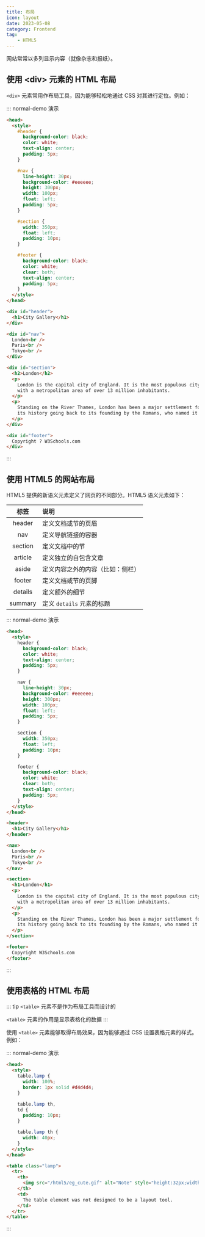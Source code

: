 ```yaml
---
title: 布局
icon: layout
date: 2023-05-08
category: Frontend
tag:
    - HTML5
---
```


网站常常以多列显示内容（就像杂志和报纸）。

## 使用 \<div> 元素的 HTML 布局

`<div>` 元素常用作布局工具，因为能够轻松地通过 CSS 对其进行定位。例如：

::: normal-demo 演示

```html
<head>
  <style>
    #header {
      background-color: black;
      color: white;
      text-align: center;
      padding: 5px;
    }

    #nav {
      line-height: 30px;
      background-color: #eeeeee;
      height: 300px;
      width: 100px;
      float: left;
      padding: 5px;
    }

    #section {
      width: 350px;
      float: left;
      padding: 10px;
    }

    #footer {
      background-color: black;
      color: white;
      clear: both;
      text-align: center;
      padding: 5px;
    }
  </style>
</head>

<div id="header">
  <h1>City Gallery</h1>
</div>

<div id="nav">
  London<br />
  Paris<br />
  Tokyo<br />
</div>

<div id="section">
  <h2>London</h2>
  <p>
    London is the capital city of England. It is the most populous city in the United Kingdom,
    with a metropolitan area of over 13 million inhabitants.
  </p>
  <p>
    Standing on the River Thames, London has been a major settlement for two millennia,
    its history going back to its founding by the Romans, who named it Londinium.
  </p>
</div>

<div id="footer">
  Copyright ? W3Schools.com
</div>
```

:::

## 使用 HTML5 的网站布局

HTML5 提供的新语义元素定义了网页的不同部分。HTML5 语义元素如下：

|  标签  |  说明  |
|  :----:  |  :----  |
|  header  |  定义文档或节的页眉  |
|  nav  |  定义导航链接的容器  |
|  section  |  定义文档中的节  |
|  article  |  定义独立的自包含文章  |
|  aside  |  定义内容之外的内容（比如：侧栏）  |
|  footer  |  定义文档或节的页脚  |
|  details  |  定义额外的细节  |
|  summary  |  定义 `details` 元素的标题  |

::: normal-demo 演示

```html
<head>
  <style>
    header {
      background-color: black;
      color: white;
      text-align: center;
      padding: 5px;
    }

    nav {
      line-height: 30px;
      background-color: #eeeeee;
      height: 300px;
      width: 100px;
      float: left;
      padding: 5px;
    }

    section {
      width: 350px;
      float: left;
      padding: 10px;
    }

    footer {
      background-color: black;
      color: white;
      clear: both;
      text-align: center;
      padding: 5px;
    }
  </style>
</head>

<header>
  <h1>City Gallery</h1>
</header>

<nav>
  London<br />
  Paris<br />
  Tokyo<br />
</nav>

<section>
  <h1>London</h1>
  <p>
    London is the capital city of England. It is the most populous city in the United Kingdom,
    with a metropolitan area of over 13 million inhabitants.
  </p>
  <p>
    Standing on the River Thames, London has been a major settlement for two millennia,
    its history going back to its founding by the Romans, who named it Londinium.
  </p>
</section>

<footer>
  Copyright W3Schools.com
</footer>
```

:::

## 使用表格的 HTML 布局

::: tip
`<table>` 元素不是作为布局工具而设计的

`<table>` 元素的作用是显示表格化的数据
:::

使用 `<table>` 元素能够取得布局效果，因为能够通过 CSS 设置表格元素的样式。例如：

::: normal-demo 演示

```html
<head>
  <style>
    table.lamp {
      width: 100%;
      border: 1px solid #d4d4d4;
    }

    table.lamp th,
    td {
      padding: 10px;
    }

    table.lamp th {
      width: 40px;
    }
  </style>
</head>

<table class="lamp">
  <tr>
    <th>
      <img src="/html5/eg_cute.gif" alt="Note" style="height:32px;width:32px">
    </th>
    <td>
      The table element was not designed to be a layout tool.
    </td>
  </tr>
</table>
```

:::


